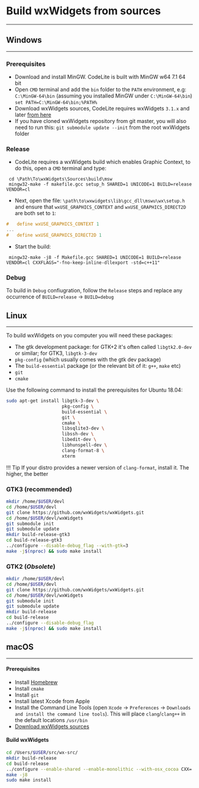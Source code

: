 # Build wxWidgets from sources
---

## Windows
---

### Prerequisites
- Download and install MinGW. CodeLite is built with MinGW w64 7.1 64 bit
- Open `CMD` terminal and add the `bin` folder to the `PATH` environment, e.g: `C:\MinGW-64\bin` (assuming you installed MinGW under `C:\MinGW-64\bin`) `set PATH=C:\MinGW-64\bin;%PATH%`
- Download wxWidgets sources, CodeLite requires wxWidgets `3.1.x` and later [from here][3]
- If you have cloned wxWidgets repository from git master, you will also need to run this: `git submodule update --init` from the root wxWidgets folder 

### Release

- CodeLite requires a wxWidgets build which enables Graphic Context, to do this, open a `CMD` terminal and type:

```batch
 cd \Path\To\wxWidgets\Sources\build\msw
 mingw32-make -f makefile.gcc setup_h SHARED=1 UNICODE=1 BUILD=release VENDOR=cl
```

- Next, open the file: `\path\to\wxwidgets\lib\gcc_dll\mswu\wx\setup.h` and ensure that `wxUSE_GRAPHICS_CONTEXT` and `wxUSE_GRAPHICS_DIRECT2D` are both set to `1`: 

```c++
#   define wxUSE_GRAPHICS_CONTEXT 1
...
#   define wxUSE_GRAPHICS_DIRECT2D 1
```

- Start the build:

```batch
 mingw32-make -j8 -f Makefile.gcc SHARED=1 UNICODE=1 BUILD=release VENDOR=cl CXXFLAGS="-fno-keep-inline-dllexport -std=c++11"
```

### Debug

To build in `Debug` confiugration, follow the `Release` steps and replace any occurrence of `BUILD=release` &#8594; `BUILD=debug`

## Linux
---

To build wxWidgets on you computer you will need these packages:

- The gtk development package: for GTK+2 it's often called `libgtk2.0-dev` or similar; for GTK3, `libgtk-3-dev`
- `pkg-config` (which usually comes with the gtk dev package) 
- The `build-essential` package (or the relevant bit of it: `g++`, `make` etc)
- `git`
- `cmake`

Use the following command to install the prerequisites for Ubuntu 18.04:

```bash
sudo apt-get install libgtk-3-dev \
                     pkg-config \
                     build-essential \
                     git \
                     cmake \
                     libsqlite3-dev \
                     libssh-dev \
                     libedit-dev \
                     libhunspell-dev \
                     clang-format-8 \
                     xterm
```

!!! Tip
    If your distro provides a newer version of `clang-format`, install it. The higher, the better

### GTK3 (**recommended**)

```bash
mkdir /home/$USER/devl
cd /home/$USER/devl
git clone https://github.com/wxWidgets/wxWidgets.git
cd /home/$USER/devl/wxWidgets
git submodule init
git submodule update
mkdir build-release-gtk3
cd build-release-gtk3
../configure --disable-debug_flag --with-gtk=3
make -j$(nproc) && sudo make install
```

### GTK2 (*Obsolete*)

```bash
mkdir /home/$USER/devl
cd /home/$USER/devl
git clone https://github.com/wxWidgets/wxWidgets.git
cd /home/$USER/devl/wxWidgets
git submodule init
git submodule update
mkdir build-release
cd build-release
../configure --disable-debug_flag
make -j$(nproc) && sudo make install
```

## macOS
---

#### Prerequisites

- Install [Homebrew][1]
- Install `cmake`
- Install `git`
- Install latest Xcode from Apple
- Install the Command Line Tools (open `Xcode` &#8594;  `Preferences` &#8594;  `Downloads and install the command line tools`). This will place `clang`/`clang++` in the default locations `/usr/bin`
- [Download wxWidgets sources][2]

#### Build wxWidgets

```bash
cd /Users/$USER/src/wx-src/
mkdir build-release
cd build-release
../configure --enable-shared --enable-monolithic --with-osx_cocoa CXX='clang++ -std=c++11 -stdlib=libc++' CC=clang --disable-debug --disable-mediactrl
make -j8
sudo make install
```

 [1]: https://brew.sh/
 [2]: https://wxwidgets.org/downloads/
 [3]: https://www.wxwidgets.org/downloads